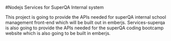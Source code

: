 #Nodejs Services for SuperQA Internal system

This project is going to provide the APIs needed for superQA internal school management front-end which will be built out in emberjs. Services-superqa is also going to provide the APIs needed for the superQA coding bootcamp website which is also going to be built in emberjs. 
